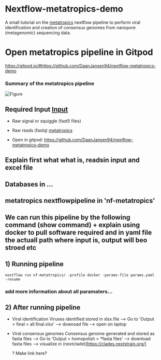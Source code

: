 # Nextflow-metatropics-demo
A small tutorial on the [metatropics](https://github.com/DaanJansen94/nf-metatropics/) nextflow pipeline to perform viral identification and creation of consensus genomes from nanopore (metagenomic) sequencing data.

# Open metatropics pipeline in Gitpod
https://gitpod.io/#https://github.com/DaanJansen94/nextflow-metatropics-demo

### Summary of the metatropics pipeline
![Figure](./nf-metatropics/Metatropics.jpg)

## Required Input [Input](/workspace/nextflow-metatropics-demo/Input/)
* Raw signal or squiggle (fast5 files)
* Raw reads (fastq) [metatropics](https://github.com/DaanJansen94/nf-metatropics/) 


* Open in gitpod: https://github.com/DaanJansen94/nextflow-metatropics-demo

## Explain first what what is, readsin input and excel file
## Databases in ... 
## metatropics nextflowpipeline in 'nf-metatropics'
## We can run this pipeline by the following command (show command) + explain using docker to pull software required and in yaml file the actuall path where input is, output will beo stroed etc

## 1) Running pipeline
```
nextflow run nf-metatropics/ -profile docker -params-file params.yaml -resume
```

### add more information about all paramaters...



## 2) After running pipeline

* Viral identification
  Viruses identified stored in xlsx.file
  --> Go to 'Output > final > all.final.xlsx' --> downoad file --> open on laptop
  
* Viral consensus genomes
  Consensus genome generated and stored as fasta files
  --> Go to 'Output > homopolish > *fasta files' --> download fasta files --> visualize in (nextclade)[https://clades.nextstrain.org/]

  ? Make link here? 

